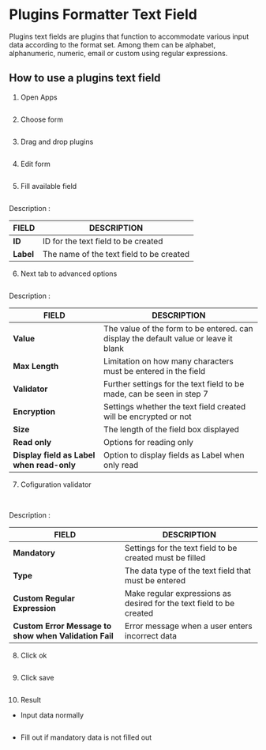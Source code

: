 # Plugins Formatter Text Field

Plugins text fields are plugins that function to accommodate various input data according to the format set. Among them can be alphabet, alphanumeric, numeric, email or custom using regular expressions.

## How to use a plugins text field

1. Open Apps

<img src="https://raw.githubusercontent.com/kinnara-digital-studio/kecak-workflow/master/docs/assets/textField_openApps.png" alt="" />

2. Choose form

<img src="https://raw.githubusercontent.com/kinnara-digital-studio/kecak-workflow/master/docs/assets/textField_chooseForm.png" alt="" />

3. Drag and drop plugins

<img src="https://raw.githubusercontent.com/kinnara-digital-studio/kecak-workflow/master/docs/assets/textField_dragDrop.png" alt="" />

4. Edit form

<img src="https://raw.githubusercontent.com/kinnara-digital-studio/kecak-workflow/master/docs/assets/textField_edit.png" alt="" />


5. Fill available field

<img src="https://raw.githubusercontent.com/kinnara-digital-studio/kecak-workflow/master/docs/assets/textField_fill.png" alt="" />

Description :

| FIELD   |              DESCRIPTION                 |
|---------|------------------------------------------|
|**ID**   | ID for the text field to be created      |
|**Label**| The name of the text field to be created |


6. Next tab to advanced options

<img src="https://raw.githubusercontent.com/kinnara-digital-studio/kecak-workflow/master/docs/assets/textField_advanced.png" alt="" />

Description :

|    FIELD                               |                                     DESCRIPTION                                     |
|----------------------------------------|-------------------------------------------------------------------------------------|
|**Value**                               |The value of the form to be entered. can display the default value or leave it blank |
|**Max Length**                          |Limitation on how many characters must be entered in the field                       |
|**Validator**                           |Further settings for the text field to be made, can be seen in step 7            |
|**Encryption**                          |Settings whether the text field created will be encrypted or not                     |
|**Size**                                |The length of the field box displayed                                                |
|**Read only**                           |Options for reading only                                                             |
|**Display field as Label when read-only**|Option to display fields as Label when only read                                     |                      

7. Cofiguration validator

<img src="https://raw.githubusercontent.com/kinnara-digital-studio/kecak-workflow/master/docs/assets/textField_validator1.png" alt="" />

<img src="https://raw.githubusercontent.com/kinnara-digital-studio/kecak-workflow/master/docs/assets/textField_validator.png" alt="" />


Description :

| FIELD | DESCRIPTION |
|-------|-------------|
|**Mandatory**|Settings for the text field to be created must be filled|
|**Type**|The data type of the text field that must be entered|
|**Custom Regular Expression**|Make regular expressions as desired for the text field to be created|
|**Custom Error Message to show when Validation Fail**|Error message when a user enters incorrect data|

8. Click ok

<img src="https://raw.githubusercontent.com/kinnara-digital-studio/kecak-workflow/master/docs/assets/textField_ok.png" alt="" />


9. Click save

<img src="https://raw.githubusercontent.com/kinnara-digital-studio/kecak-workflow/master/docs/assets/textField_save.png" alt="" />


10. Result
- Input data normally

<img src="https://raw.githubusercontent.com/kinnara-digital-studio/kecak-workflow/master/docs/assets/textField_savetextField_result.png" alt="" />

- Fill out if mandatory data is not filled out

<img src="https://raw.githubusercontent.com/kinnara-digital-studio/kecak-workflow/master/docs/assets/textField_savetextField_result2.png" alt="" />
